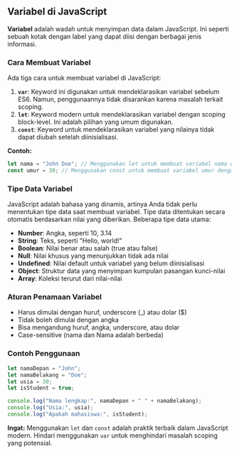 
## Variabel di JavaScript
**Variabel** adalah wadah untuk menyimpan data dalam JavaScript. Ini seperti sebuah kotak dengan label yang dapat diisi dengan berbagai jenis informasi.

### Cara Membuat Variabel

Ada tiga cara untuk membuat variabel di JavaScript:

1. **`var`**: Keyword ini digunakan untuk mendeklarasikan variabel sebelum ES6. Namun, penggunaannya tidak disarankan karena masalah terkait scoping.
2. **`let`**: Keyword modern untuk mendeklarasikan variabel dengan scoping block-level. Ini adalah pilihan yang umum digunakan.
3. **`const`**: Keyword untuk mendeklarasikan variabel yang nilainya tidak dapat diubah setelah diinisialisasi.

**Contoh:**
```js
let nama = "John Doe"; // Menggunakan let untuk membuat variabel nama dengan nilai "John Doe" 
const umur = 30; // Menggunakan const untuk membuat variabel umur dengan nilai 30 (tidak bisa diubah)
```

### Tipe Data Variabel

JavaScript adalah bahasa yang dinamis, artinya Anda tidak perlu menentukan tipe data saat membuat variabel. Tipe data ditentukan secara otomatis berdasarkan nilai yang diberikan. Beberapa tipe data utama:

- **Number**: Angka, seperti 10, 3.14
- **String**: Teks, seperti "Hello, world!"
- **Boolean**: Nilai benar atau salah (true atau false)
- **Null**: Nilai khusus yang menunjukkan tidak ada nilai
- **Undefined**: Nilai default untuk variabel yang belum diinisialisasi
- **Object**: Struktur data yang menyimpan kumpulan pasangan kunci-nilai
- **Array**: Koleksi terurut dari nilai-nilai

### Aturan Penamaan Variabel

- Harus dimulai dengan huruf, underscore (_) atau dolar ($)
- Tidak boleh dimulai dengan angka
- Bisa mengandung huruf, angka, underscore, atau dolar
- Case-sensitive (nama dan Nama adalah berbeda)

### Contoh Penggunaan

```js
let namaDepan = "John"; 
let namaBelakang = "Doe"; 
let usia = 30; 
let isStudent = true; 

console.log("Nama lengkap:", namaDepan + " " + namaBelakang); 
console.log("Usia:", usia); 
console.log("Apakah mahasiswa:", isStudent);
```

**Ingat:** Menggunakan `let` dan `const` adalah praktik terbaik dalam JavaScript modern. Hindari menggunakan `var` untuk menghindari masalah scoping yang potensial.